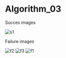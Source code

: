 # Algorithm_03
Succes images

![s1](https://user-images.githubusercontent.com/39620369/83598083-cd400a80-a5a3-11ea-803c-f328ad36fb59.png)

Failure images

![f2](https://user-images.githubusercontent.com/39620369/83598097-d8933600-a5a3-11ea-8d96-9cb26a5882a4.png)
![f3](https://user-images.githubusercontent.com/39620369/83598098-d9c46300-a5a3-11ea-842f-b48d7df573c1.png)
![f1](https://user-images.githubusercontent.com/39620369/83598100-d9c46300-a5a3-11ea-9db2-ae935a7d6a96.png)

